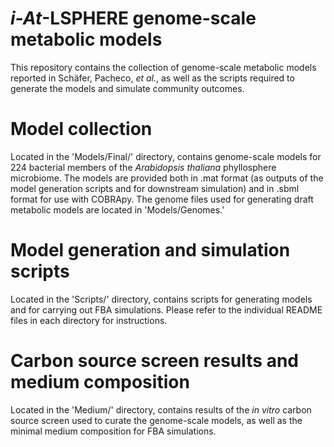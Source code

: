 *i-At*-LSPHERE genome-scale metabolic models
========================

This repository contains the collection of genome-scale metabolic models reported in Schäfer, Pacheco, *et al.*, as well as the scripts required to generate the models and simulate community outcomes.

# Model collection

Located in the 'Models/Final/' directory, contains genome-scale models for 224 bacterial members of the *Arabidopsis thaliana* phyllosphere microbiome. The models are provided both in .mat format (as outputs of the model generation scripts and for downstream simulation) and in .sbml format for use with COBRApy. The genome files used for generating draft metabolic models are located in 'Models/Genomes.'

# Model generation and simulation scripts

Located in the 'Scripts/' directory, contains scripts for generating models and for carrying out FBA simulations. Please refer to the individual README files in each directory for instructions.

# Carbon source screen results and medium composition

Located in the 'Medium/' directory, contains results of the *in vitro* carbon source screen used to curate the genome-scale models, as well as the minimal medium composition for FBA simulations.